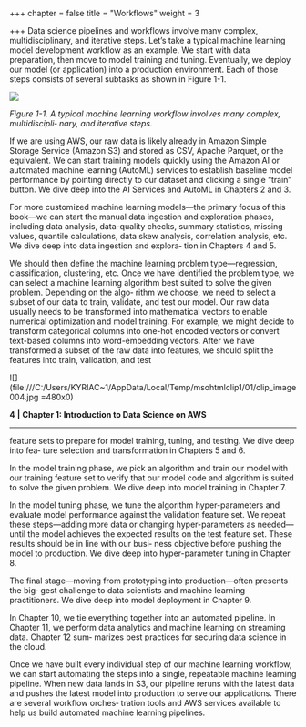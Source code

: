 +++
chapter = false
title = "Workflows"
weight = 3

+++
Data science pipelines and workflows involve many complex, multidisciplinary, and iterative steps. Let’s take a typical machine learning model development workflow as an example. We start with data preparation, then move to model training and tuning. Eventually, we deploy our model (or application) into a production environment. Each of those steps consists of several subtasks as shown in Figure 1-1.

![](/images/workflows.png)

_Figure 1-1. A typical machine learning workflow involves many complex, multidiscipli‐ nary, and iterative steps._

If we are using AWS, our raw data is likely already in Amazon Simple Storage Service (Amazon S3) and stored as CSV, Apache Parquet, or the equivalent. We can start training models quickly using the Amazon AI or automated machine learning (AutoML) services to establish baseline model performance by pointing directly to our dataset and clicking a single “train” button. We dive deep into the AI Services and AutoML in Chapters 2 and 3.

For more customized machine learning models—the primary focus of this book—we can start the manual data ingestion and exploration phases, including data analysis, data-quality checks, summary statistics, missing values, quantile calculations, data skew analysis, correlation analysis, etc. We dive deep into data ingestion and explora‐ tion in Chapters 4 and 5.

We should then define the machine learning problem type—regression, classification, clustering, etc. Once we have identified the problem type, we can select a machine learning algorithm best suited to solve the given problem. Depending on the algo‐ rithm we choose, we need to select a subset of our data to train, validate, and test our model. Our raw data usually needs to be transformed into mathematical vectors to enable numerical optimization and model training. For example, we might decide to transform categorical columns into one-hot encoded vectors or convert text-based columns into word-embedding vectors. After we have transformed a subset of the raw data into features, we should split the features into train, validation, and test

![](file:///C:/Users/KYRIAC\~1/AppData/Local/Temp/msohtmlclip1/01/clip_image004.jpg =480x0)

**4** **|** **Chapter 1: Introduction to Data Science on AWS**

****

feature sets to prepare for model training, tuning, and testing. We dive deep into fea‐ ture selection and transformation in Chapters 5 and 6.

In the model training phase, we pick an algorithm and train our model with our training feature set to verify that our model code and algorithm is suited to solve the given problem. We dive deep into model training in Chapter 7.

In the model tuning phase, we tune the algorithm hyper-parameters and evaluate model performance against the validation feature set. We repeat these steps—adding more data or changing hyper-parameters as needed—until the model achieves the expected results on the test feature set. These results should be in line with our busi‐ ness objective before pushing the model to production. We dive deep into hyper-parameter tuning in Chapter 8.

The final stage—moving from prototyping into production—often presents the big‐ gest challenge to data scientists and machine learning practitioners. We dive deep into model deployment in Chapter 9.

In Chapter 10, we tie everything together into an automated pipeline. In Chapter 11, we perform data analytics and machine learning on streaming data. Chapter 12 sum‐ marizes best practices for securing data science in the cloud.

Once we have built every individual step of our machine learning workflow, we can start automating the steps into a single, repeatable machine learning pipeline. When new data lands in S3, our pipeline reruns with the latest data and pushes the latest model into production to serve our applications. There are several workflow orches‐ tration tools and AWS services available to help us build automated machine learning pipelines.